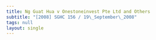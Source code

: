 ```yaml
---
title: Ng Guat Hua v Onestoneinvest Pte Ltd and Others
subtitle: "[2008] SGHC 156 / 19\_September\_2008"
tags: null
layout: single
---
```


